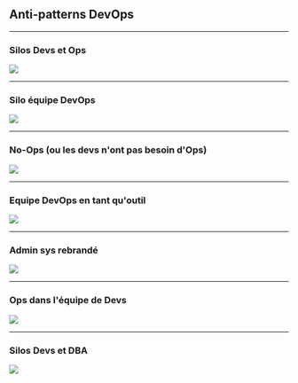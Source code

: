 ## Anti-patterns DevOps

----

### Silos Devs et Ops

![](https://web.devopstopologies.com/images/anti-type-a.png)

----

### Silo équipe DevOps

![](https://web.devopstopologies.com/images/anti-type-b.png)

----

### No-Ops (ou les devs n'ont pas besoin d'Ops)

![](https://web.devopstopologies.com/images/anti-type-c.png)

----

### Equipe DevOps en tant qu'outil

![](https://web.devopstopologies.com/images/anti-type-d.png)

----

### Admin sys rebrandé

![](https://web.devopstopologies.com/images/anti-type-e.png)

----

### Ops dans l'équipe de Devs

![](https://web.devopstopologies.com/images/anti-type-f.png)

----

### Silos Devs et DBA

![](https://web.devopstopologies.com/images/anti-type-g.png)